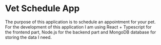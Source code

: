 # Vet Schedule App

The purpose of this application is to schedule an appointment for your pet.
For the development of this application I am using React + Typescript for the frontend part, Node.js for the backend part 
and MongoDB database for storing the data I need.

